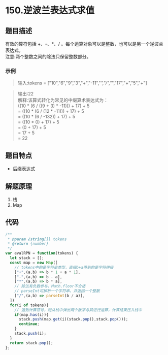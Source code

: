 # 150.逆波兰表达式求值
## 题目描述
有效的算符包括 +、-、*、/ 。每个运算对象可以是整数，也可以是另一个逆波兰表达式。<br>
注意:两个整数之间的除法只保留整数部分。

### 示例
>输入:tokens = ["10","6","9","3","+","-11","*","/","*","17","+","5","+"]<br>

>输出:22<br>
>解释:该算式转化为常见的中缀算术表达式为：<br>
  ((10 * (6 / ((9 + 3) * -11))) + 17) + 5<br>
= ((10 * (6 / (12 * -11))) + 17) + 5<br>
= ((10 * (6 / -132)) + 17) + 5<br>
= ((10 * 0) + 17) + 5<br>
= (0 + 17) + 5<br>
= 17 + 5<br>
= 22<br>

## 题目特点
* 后缀表达式

## 解题原理
1. 栈
2. Map

## 代码
```javascript
/**
 * @param {string[]} tokens
 * @return {number}
 */
var evalRPN = function(tokens) {
  let stack = [];
  const map = new Map([
    // tokens中的是字符串类型，直接b+a得到的是字符拼接
    ["+",(a,b) => b * 1 + a * 1],
    ["-",(a,b) => b - a],
    ["*",(a,b) => b * a],
    // 除法有负数参与，Math.floor不合适
    // parseInt可解析一个字符串，并返回一个整数
    ["/",(a,b) => parseInt(b / a)],
  ])
  for(i of tokens){
    // 遇到计算符号，则从栈中弹出两个数字与其进行运算，计算结果压入栈中
    if(map.has(i)){
      stack.push(map.get(i)(stack.pop(),stack.pop()));
      continue;
    }
    stack.push(i);
  }
  return stack.pop();
};
```
